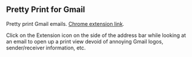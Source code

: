 Pretty Print for Gmail
----------------
Pretty print Gmail emails. [Chrome extension link](https://chrome.google.com/webstore/detail/pretty-print-gmail/gdanfldekhdgkbmdoeapbgbcpfglkflg).    

Click on the Extension icon on the side of the address bar while looking at an email to open up a print view devoid of annoying Gmail logos, sender/receiver information, etc.